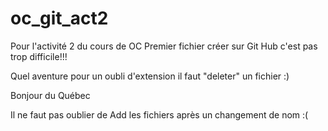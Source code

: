 # oc_git_act2
Pour l'activité 2 du cours de OC
Premier fichier créer sur Git Hub c'est pas trop difficile!!!

Quel aventure pour un oubli d'extension il faut "deleter" un fichier :)

Bonjour du Québec

Il ne faut pas oublier de Add les fichiers après un changement de nom :(


